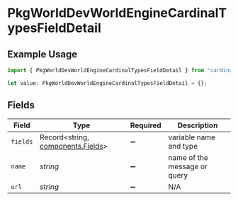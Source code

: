 # PkgWorldDevWorldEngineCardinalTypesFieldDetail

## Example Usage

```typescript
import { PkgWorldDevWorldEngineCardinalTypesFieldDetail } from "cardinal/models/components";

let value: PkgWorldDevWorldEngineCardinalTypesFieldDetail = {};
```

## Fields

| Field                                                                  | Type                                                                   | Required                                                               | Description                                                            |
| ---------------------------------------------------------------------- | ---------------------------------------------------------------------- | ---------------------------------------------------------------------- | ---------------------------------------------------------------------- |
| `fields`                                                               | Record<string, [components.Fields](../../models/components/fields.md)> | :heavy_minus_sign:                                                     | variable name and type                                                 |
| `name`                                                                 | *string*                                                               | :heavy_minus_sign:                                                     | name of the message or query                                           |
| `url`                                                                  | *string*                                                               | :heavy_minus_sign:                                                     | N/A                                                                    |